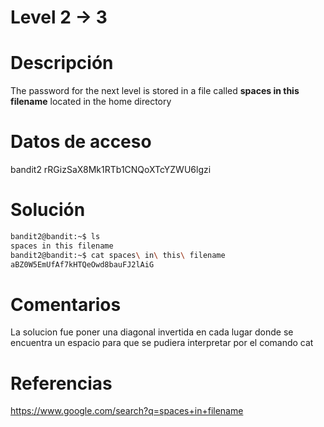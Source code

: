 # Level 2 -> 3

# Descripción

The password for the next level is stored in a file called **spaces in this filename** located in the home directory

# Datos de acceso
bandit2
rRGizSaX8Mk1RTb1CNQoXTcYZWU6lgzi
# Solución

```bash
bandit2@bandit:~$ ls
spaces in this filename
bandit2@bandit:~$ cat spaces\ in\ this\ filename
aBZ0W5EmUfAf7kHTQeOwd8bauFJ2lAiG

```
# Comentarios

La solucion fue poner una diagonal invertida en cada lugar donde se encuentra un espacio para que se pudiera interpretar por el comando cat

# Referencias
https://www.google.com/search?q=spaces+in+filename